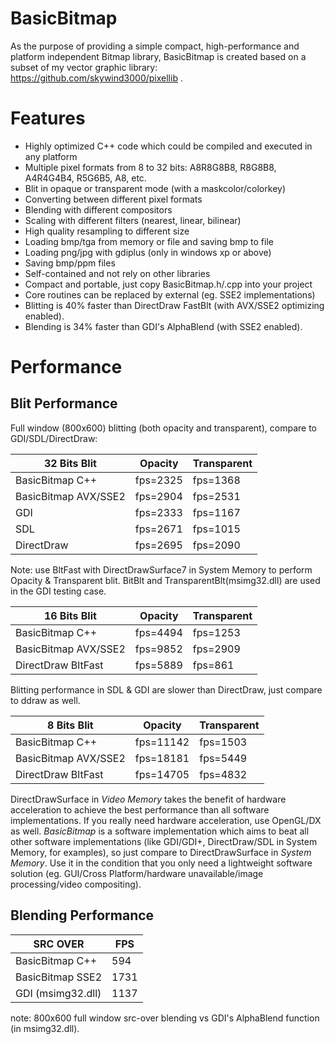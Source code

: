 # BasicBitmap
As the purpose of providing a simple compact, high-performance and platform independent Bitmap library, BasicBitmap is created based on a subset of my vector graphic library: https://github.com/skywind3000/pixellib .

# Features
- Highly optimized C++ code which could be compiled and executed in any platform
- Multiple pixel formats from 8 to 32 bits: A8R8G8B8, R8G8B8, A4R4G4B4, R5G6B5, A8, etc.
- Blit in opaque or transparent mode (with a maskcolor/colorkey)
- Converting between different pixel formats
- Blending with different compositors
- Scaling with different filters (nearest, linear, bilinear)
- High quality resampling to different size
- Loading bmp/tga from memory or file and saving bmp to file
- Loading png/jpg with gdiplus (only in windows xp or above)
- Saving bmp/ppm files
- Self-contained and not rely on other libraries
- Compact and portable, just copy BasicBitmap.h/.cpp into your project
- Core routines can be replaced by external (eg. SSE2 implementations)
- Blitting is 40% faster than DirectDraw FastBlt (with AVX/SSE2 optimizing enabled).
- Blending is 34% faster than GDI's AlphaBlend (with SSE2 enabled).


# Performance

Blit Performance
----------------

Full window (800x600) blitting (both opacity and transparent), compare to GDI/SDL/DirectDraw:

|   32 Bits Blit       |  Opacity  | Transparent |
|----------------------|-----------|-------------|
| BasicBitmap C++      | fps=2325  |   fps=1368  |
| BasicBitmap AVX/SSE2 | fps=2904  |   fps=2531  |
| GDI                  | fps=2333  |   fps=1167  |
| SDL                  | fps=2671  |   fps=1015  |
| DirectDraw           | fps=2695  |   fps=2090  |

Note: use BltFast with DirectDrawSurface7 in System Memory to perform Opacity & Transparent blit. BitBlt and TransparentBlt(msimg32.dll) are used in the GDI testing case. 

|   16 Bits Blit       |  Opacity  | Transparent |
|----------------------|-----------|-------------|
| BasicBitmap C++      | fps=4494  |  fps=1253   |
| BasicBitmap AVX/SSE2 | fps=9852  |  fps=2909   |
| DirectDraw BltFast   | fps=5889  |  fps=861    |

Blitting performance in SDL & GDI are slower than DirectDraw, just compare to ddraw as well.

|    8 Bits Blit       |  Opacity  | Transparent |
|----------------------|-----------|-------------|
| BasicBitmap C++      | fps=11142 |  fps=1503   |
| BasicBitmap AVX/SSE2 | fps=18181 |  fps=5449   |
| DirectDraw BltFast   | fps=14705 |  fps=4832   |

DirectDrawSurface in *Video Memory* takes the benefit of hardware acceleration to achieve the best performance than all software implementations. If you really need hardware acceleration, use OpenGL/DX as well. *BasicBitmap* is a software implementation which aims to beat all other software implementations (like GDI/GDI+, DirectDraw/SDL in System Memory, for examples), so just compare to DirectDrawSurface in *System Memory*. Use it in the condition that you only need a lightweight software solution (eg. GUI/Cross Platform/hardware unavailable/image processing/video compositing).



Blending Performance
----------------------

|  SRC OVER         |    FPS    |
|-------------------|-----------|
| BasicBitmap C++   |    594    |
| BasicBitmap SSE2  |   1731    |
| GDI (msimg32.dll) |   1137    |

note: 800x600 full window src-over blending vs GDI's AlphaBlend function (in msimg32.dll).
 